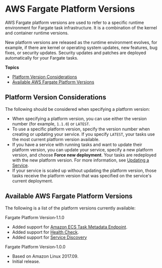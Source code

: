 # AWS Fargate Platform Versions<a name="platform_versions"></a>

AWS Fargate platform versions are used to refer to a specific runtime environment for Fargate task infrastructure\. It is a combination of the kernel and container runtime versions\. 

New platform versions are released as the runtime environment evolves, for example, if there are kernel or operating system updates, new features, bug fixes, or security updates\. Security updates and patches are deployed automatically for your Fargate tasks\.

**Topics**
+ [Platform Version Considerations](#platform-version-considerations)
+ [Available AWS Fargate Platform Versions](#available_pv)

## Platform Version Considerations<a name="platform-version-considerations"></a>

The following should be considered when specifying a platform version:
+ When specifying a platform version, you can use either the version number \(for example, `1.1.0`\) or `LATEST`\.
+ To use a specific platform version, specify the version number when creating or updating your service\. If you specify `LATEST`, your tasks use the most current platform version available\.
+ If you have a service with running tasks and want to update their platform version, you can update your service, specify a new platform version, and choose **Force new deployment**\. Your tasks are redeployed with the new platform version\. For more information, see [Updating a Service](update-service.md)\.
+ If your service is scaled up without updating the platform version, those tasks receive the platform version that was specified on the service's current deployment\.

## Available AWS Fargate Platform Versions<a name="available_pv"></a>

The following is a list of the platform versions currently available:

Fargate Platform Version‐1\.1\.0  
+ Added support for [Amazon ECS Task Metadata Endpoint](task-metadata-endpoint.md)\.
+ Added support for [Health Check](task_definition_parameters.md#container_definition_healthcheck)\.
+ Added support for [Service Discovery](service-discovery.md)

Fargate Platform Version‐1\.0\.0  
+ Based on Amazon Linux 2017\.09\.
+ Initial release\.
